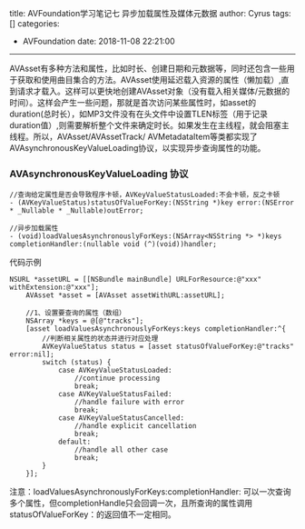title: AVFoundation学习笔记七 异步加载属性及媒体元数据
author: Cyrus
tags: []
categories:
  - AVFoundation
date: 2018-11-08 22:21:00
---

AVAsset有多种方法和属性，比如时长、创建日期和元数据等，同时还包含一些用于获取和使用曲目集合的方法。AVAsset使用延迟载入资源的属性（懒加载）,直到请求才载入。这样可以更快地创建AVAsset对象（没有载入相关媒体/元数据的时间）。这样会产生一些问题，那就是首次访问某些属性时，如asset的duration(总时长），如MP3文件没有在头文件中设置TLEN标签（用于记录duration值）,则需要解析整个文件来确定时长。如果发生在主线程，就会阻塞主线程。所以，AVAsset/AVAssetTrack/ AVMetadataItem等类都实现了AVAsynchronousKeyValueLoading协议，以实现异步查询属性的功能。

### AVAsynchronousKeyValueLoading 协议
```
//查询给定属性是否会导致程序卡顿，AVKeyValueStatusLoaded:不会卡顿，反之卡顿
- (AVKeyValueStatus)statusOfValueForKey:(NSString *)key error:(NSError * _Nullable * _Nullable)outError;

//异步加载属性
- (void)loadValuesAsynchronouslyForKeys:(NSArray<NSString *> *)keys completionHandler:(nullable void (^)(void))handler;
```

代码示例
```
NSURL *assetURL = [[NSBundle mainBundle] URLForResource:@"xxx" withExtension:@"xxx"];
    AVAsset *asset = [AVAsset assetWithURL:assetURL];
    
    //1、设置要查询的属性（数组）
    NSArray *keys = @[@"tracks"];
    [asset loadValuesAsynchronouslyForKeys:keys completionHandler:^{
        //判断相关属性的状态并进行对应处理
        AVKeyValueStatus status = [asset statusOfValueForKey:@"tracks" error:nil];
        switch (status) {
            case AVKeyValueStatusLoaded:
                //continue processing
                break;
            case AVKeyValueStatusFailed:
                //handle failure with error
                break;
            case AVKeyValueStatusCancelled:
                //handle explicit cancellation
                break;
            default:
                //handle all other case
                break;
        }
    }];
```

注意：loadValuesAsynchronouslyForKeys:completionHandler: 可以一次查询多个属性，但completionHandle只会回调一次，且所查询的属性调用statusOfValueForKey：的返回值不一定相同。